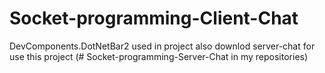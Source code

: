 # Socket-programming-Client-Chat
DevComponents.DotNetBar2 used in project
also downlod server-chat for use this project (# Socket-programming-Server-Chat in my repositories)

